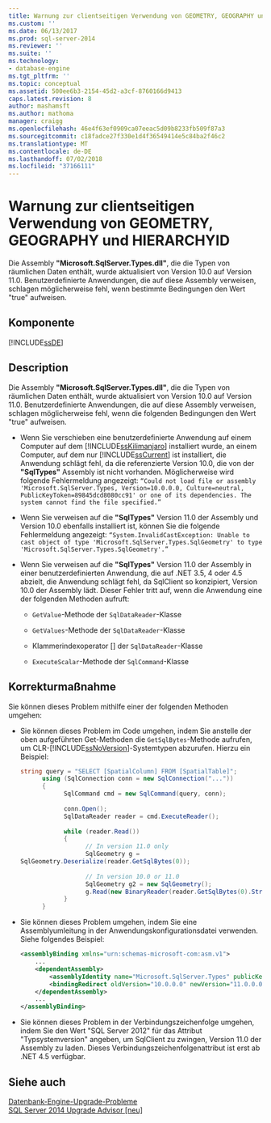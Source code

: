 ```yaml
---
title: Warnung zur clientseitigen Verwendung von GEOMETRY, GEOGRAPHY und HIERARCHYID | Microsoft-Dokumentation
ms.custom: ''
ms.date: 06/13/2017
ms.prod: sql-server-2014
ms.reviewer: ''
ms.suite: ''
ms.technology:
- database-engine
ms.tgt_pltfrm: ''
ms.topic: conceptual
ms.assetid: 500ee6b3-2154-45d2-a3cf-8760166d9413
caps.latest.revision: 8
author: mashamsft
ms.author: mathoma
manager: craigg
ms.openlocfilehash: 46e4f63ef0909ca07eeac5d09b8233fb509f87a3
ms.sourcegitcommit: c18fadce27f330e1d4f36549414e5c84ba2f46c2
ms.translationtype: MT
ms.contentlocale: de-DE
ms.lasthandoff: 07/02/2018
ms.locfileid: "37166111"
---
```

# <a name="warning-about-client-side-usage-of-geometry-geography-and-hierarchyid"></a>Warnung zur clientseitigen Verwendung von GEOMETRY, GEOGRAPHY und HIERARCHYID
  Die Assembly **"Microsoft.SqlServer.Types.dll"**, die die Typen von räumlichen Daten enthält, wurde aktualisiert von Version 10.0 auf Version 11.0. Benutzerdefinierte Anwendungen, die auf diese Assembly verweisen, schlagen möglicherweise fehl, wenn bestimmte Bedingungen den Wert "true" aufweisen.  
  
## <a name="component"></a>Komponente  
 [!INCLUDE[ssDE](../../includes/ssde-md.md)]  
  
## <a name="description"></a>Description  
 Die Assembly **"Microsoft.SqlServer.Types.dll"**, die die Typen von räumlichen Daten enthält, wurde aktualisiert von Version 10.0 auf Version 11.0. Benutzerdefinierte Anwendungen, die auf diese Assembly verweisen, schlagen möglicherweise fehl, wenn die folgenden Bedingungen den Wert "true" aufweisen.  
  
-   Wenn Sie verschieben eine benutzerdefinierte Anwendung auf einem Computer auf dem [!INCLUDE[ssKilimanjaro](../../includes/sskilimanjaro-md.md)] installiert wurde, an einem Computer, auf dem nur [!INCLUDE[ssCurrent](../../includes/sscurrent-md.md)] ist installiert, die Anwendung schlägt fehl, da die referenzierte Version 10.0, die von der **"SqlTypes"** Assembly ist nicht vorhanden. Möglicherweise wird folgende Fehlermeldung angezeigt: `“Could not load file or assembly 'Microsoft.SqlServer.Types, Version=10.0.0.0, Culture=neutral, PublicKeyToken=89845dcd8080cc91' or one of its dependencies. The system cannot find the file specified.”`  
  
-   Wenn Sie verweisen auf die **"SqlTypes"** Version 11.0 der Assembly und Version 10.0 ebenfalls installiert ist, können Sie die folgende Fehlermeldung angezeigt: `“System.InvalidCastException: Unable to cast object of type 'Microsoft.SqlServer.Types.SqlGeometry' to type 'Microsoft.SqlServer.Types.SqlGeometry'.”`  
  
-   Wenn Sie verweisen auf die **"SqlTypes"** Version 11.0 der Assembly in einer benutzerdefinierten Anwendung, die auf .NET 3.5, 4 oder 4.5 abzielt, die Anwendung schlägt fehl, da SqlClient so konzipiert, Version 10.0 der Assembly lädt. Dieser Fehler tritt auf, wenn die Anwendung eine der folgenden Methoden aufruft:  
  
    -   `GetValue`-Methode der `SqlDataReader`-Klasse  
  
    -   `GetValues`-Methode der `SqlDataReader`-Klasse  
  
    -   Klammerindexoperator [] der `SqlDataReader`-Klasse  
  
    -   `ExecuteScalar`-Methode der `SqlCommand`-Klasse  
  
## <a name="corrective-action"></a>Korrekturmaßnahme  
 Sie können dieses Problem mithilfe einer der folgenden Methoden umgehen:  
  
-   Sie können dieses Problem im Code umgehen, indem Sie anstelle der oben aufgeführten Get-Methoden die `GetSqlBytes`-Methode aufrufen, um CLR-[!INCLUDE[ssNoVersion](../../includes/ssnoversion-md.md)]-Systemtypen abzurufen. Hierzu ein Beispiel:  
  
    ```csharp  
    string query = "SELECT [SpatialColumn] FROM [SpatialTable]";  
          using (SqlConnection conn = new SqlConnection("..."))  
          {  
                SqlCommand cmd = new SqlCommand(query, conn);  
  
                conn.Open();  
                SqlDataReader reader = cmd.ExecuteReader();  
  
                while (reader.Read())  
                {  
                      // In version 11.0 only  
                      SqlGeometry g =   
    SqlGeometry.Deserialize(reader.GetSqlBytes(0));  
  
                      // In version 10.0 or 11.0  
                      SqlGeometry g2 = new SqlGeometry();  
                      g.Read(new BinaryReader(reader.GetSqlBytes(0).Stream));  
                }  
          }  
    ```  
  
-   Sie können dieses Problem umgehen, indem Sie eine Assemblyumleitung in der Anwendungskonfigurationsdatei verwenden. Siehe folgendes Beispiel:  
  
    ```xml  
    <assemblyBinding xmlns="urn:schemas-microsoft-com:asm.v1">  
        ...  
        <dependentAssembly>  
            <assemblyIdentity name="Microsoft.SqlServer.Types" publicKeyToken="89845dcd8080cc91" culture="neutral" />  
            <bindingRedirect oldVersion="10.0.0.0" newVersion="11.0.0.0" />  
        </dependentAssembly>  
        ...  
    </assemblyBinding>  
    ```  
  
-   Sie können dieses Problem in der Verbindungszeichenfolge umgehen, indem Sie den Wert "SQL Server 2012" für das Attribut "Typsystemversion" angeben, um SqlClient zu zwingen, Version 11.0 der Assembly zu laden. Dieses Verbindungszeichenfolgenattribut ist erst ab .NET 4.5 verfügbar.  
  
## <a name="see-also"></a>Siehe auch  
 [Datenbank-Engine-Upgrade-Probleme](../../../2014/sql-server/install/database-engine-upgrade-issues.md)   
 [SQL Server 2014 Upgrade Advisor &#91;neu&#93;](/sql/2014/sql-server/install/sql-server-2014-upgrade-advisor)  
  
  
